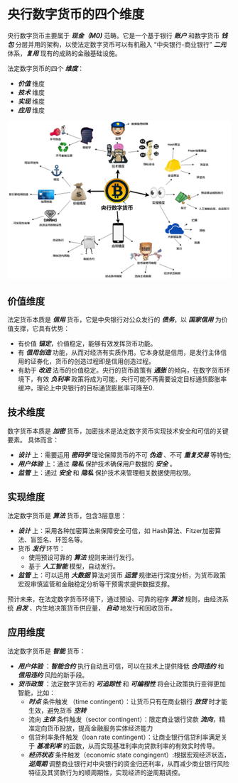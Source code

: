 # 央行数字货币的四个维度

央行数字货币主要属于 ***现金（M0)*** 范畴。它是一个基于银行 ***账户*** 和数字货币 ***钱包*** 分层并用的架构，以使法定数字货币可以有机融入 “中央银行-商业银行” ***二元*** 体系，***复用*** 现有的成熟的金融基础设施。

法定数字货币的四个 ***维度***：
  * ***价值*** 维度
  * ***技术*** 维度
  * ***实现*** 维度
  * ***应用*** 维度

<img src="./../img/央行数字货币的四个维度.png"/>

## 价值维度

法定货币本质是 ***信用*** 货币，它是中央银行对公众发行的 ***债务***，以 ***国家信用*** 为价值支撑，它具有优势：
  * 有价值 ***锚定***，价值稳定，能够有效发挥货币功能。
  * 有 ***信用创造*** 功能，从而对经济有实质作用。它本身就是信用，是发行主体信用的证券化，货币的创造过程即是信用创造过程。
  * 有助于 ***改进*** 法币的价值稳定。央行的货币政策有 ***通胀*** 的倾向，在数字货币环境下，有效 ***负利率*** 政策将成为可能，央行可能不再需要设定目标通货膨胀率缓冲，理论上中央银行的目标通货膨胀率可降至0.

## 技术维度

数字货币本质是 ***加密*** 货币，加密技术是法定数字货币实现技术安全和可信的关键要素。
具体而言：
  * ***设计*** 上：需要运用 ***密码学*** 理论保障货币的不可 ***伪造*** 、不可 ***重复交易*** 等特性;
  * ***用户体验*** 上：通过 ***隐私*** 保护技术确保用户数据的 ***安全*** 。
  * ***监管*** 上：通过 ***安全*** 和 ***隐私*** 保护技术来管理相关数据使用权限。

## 实现维度

法定数字货币是 ***算法*** 货币，包含3层意思：
  * ***设计*** 上：采用各种加密算法来保障安全可信，如 Hash算法、Fitzer加密算法、盲签名、环签名等。
  * 货币 ***发行*** 环节：
    * 使用预设可靠的 ***算法*** 规则来进行发行。
    * 基于 ***人工智能*** 模型，自动发行。
  * ***监管*** 上：可以运用 ***大数据*** 算法对货币 ***运营*** 规律进行深度分析，为货币政策宏观审慎监管和金融稳定分析等干预需求提供数据支撑。

  预计未来，在法定数字货币环境下，通过预设、可靠的程序 ***算法*** 规则，由经济系统 ***自发*** 、内生地决策货币供应量， ***自动*** 地发行和回收货币。

## 应用维度

法定数字货币是 ***智能*** 货币：
  * ***用户体验*** ：***智能合约*** 执行自动且可信，可以在技术上提供降低 ***合同违约*** 和 ***信用违约*** 风险的新手段。
  * ***货币政策*** ：法定数字货币的 ***可追踪性*** 和 ***可编程性*** 将会让政策执行变得更加智能，比如：
    * ***时点*** 条件触发 （time contingent）：让货币只有在商业银行 ***放贷*** 时才能生效，避免货币 ***空转***
    * 流向 ***主体*** 条件触发（sector contingent）：限定商业银行贷款 ***流向***，精准定向货币投放，提高金融服务实体经济能力
    * 信贷利率条件触发（loan rate contingent）：让商业银行信贷利率满足关于 ***基准利率*** 的函数，从而实现基准利率向贷款利率的有效实时传导。
    * ***经济状态*** 条件触发（economic state congingent）:根据宏观经济状态，***逆周期*** 调整商业银行对中央银行的资金归还利率，从而减少商业银行风险特征及其贷款行为的顺周期性，实现经济的逆周期调控。

